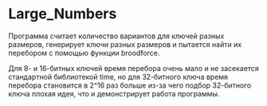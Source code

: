 # Large_Numbers
Программа считает количество вариантов для ключей разных размеров, генерирует ключи разных размеров и пытается найти их перебором с помощью функции broodforce.

Для 8- и 16-битных ключей время перебора очень мало и не засекается стандартной библиотекой time, но для 32-битного ключа время перебора становится в 2^16 раз больше из-за чего подбор 32-битного ключа плохая идея, что и демонстрирует работа программы.
